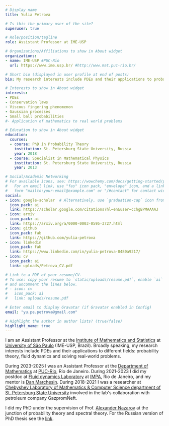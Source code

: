 ```yaml
---
# Display name
title: Yulia Petrova

# Is this the primary user of the site?
superuser: true

# Role/position/tagline
role: Assistant Professor at IME-USP

# Organizations/Affiliations to show in About widget
organizations:
- name: IME-USP #PUC-Rio
  url: https://www.ime.usp.br/ #http://www.mat.puc-rio.br/

# Short bio (displayed in user profile at end of posts)
bio: My research interests include PDEs and their applications to probability theory, fluid dynamics and real-world problems.

# Interests to show in About widget
interests:
- PDEs 
- Conservation laws
- Viscous fingering phenomenon
- Gaussian processes 
- Small ball probabilities
#- Application of mathematics to real world problems

# Education to show in About widget
education:
  courses:
  - course: PhD in Probability Theory
    institution: St. Petersburg State University, Russia
    year: 2018
  - course: Specialist in Mathematical Physics
    institution: St. Petersburg State University, Russia
    year: 2013

# Social/Academic Networking
# For available icons, see: https://wowchemy.com/docs/getting-started/page-builder/#icons
#   For an email link, use "fas" icon pack, "envelope" icon, and a link in the
#   form "mailto:your-email@example.com" or "/#contact" for contact widget.
social:
- icon: google-scholar  # Alternatively, use `graduation-cap` icon from `fas` icon pack
  icon_pack: ai
  link: https://scholar.google.com/citations?hl=en&user=cchgBPMAAAAJ
- icon: arxiv
  icon_pack: ai
  link: https://arxiv.org/a/0000-0003-0595-3727.html
- icon: github
  icon_pack: fab
  link: https://github.com/yulia-petrova
- icon: linkedin
  icon_pack: fab
  link: https://www.linkedin.com/in/yulia-petrova-8480a9217/
- icon: cv
  icon_pack: ai
  link: uploads/Petrova_CV.pdf

# Link to a PDF of your resume/CV.
# To use: copy your resume to `static/uploads/resume.pdf`, enable `ai` icons in `params.toml`, 
# and uncomment the lines below.
# - icon: cv
#   icon_pack: ai
#   link: uploads/resume.pdf

# Enter email to display Gravatar (if Gravatar enabled in Config)
email: "yu.pe.petrova@gmail.com"

# Highlight the author in author lists? (true/false)
highlight_name: true
---
```


I am an Assistant Professor at the [Institute of Mathematics and Statistics](https://www.ime.usp.br/) at [University of São Paulo](https://www5.usp.br/) (IME-USP, Brazil). Broadly speaking, my research interests include PDEs and their applications to different fields: probability theory, fluid dynamics and solving real-world problems.

During 2023-2025 I was an Assistant Professor at the [Department of Mathematics](http://www.mat.puc-rio.br/) at [PUC-Rio](https://www.puc-rio.br/), Rio de Janeiro. During 2021-2023 I did my postdoc at [Fluid dynamics Laboratory](https://fluid.impa.br/Home) at [IMPA](https://impa.br/en_US/), Rio de Janeiro, and my mentor is [Dan Marchesin](https://web.archive.org/web/20210815113601/https://marchesi.impa.br/Home). During 2018-2021 I was a researcher at [Chebyshev Laboratory of Mathematics & Computer Science department of St. Petersburg State University](https://chebyshev.spbu.ru/) involved in the lab's collaboration with petroleum company GazpromNeft.

I did my PhD under the supervision of Prof. [Alexander Nazarov](https://www.researchgate.net/scientific-contributions/Alexander-I-Nazarov-53574797) at the junction of probability theory and spectral theory. For the Russian version of PhD thesis see the [link](https://www.pdmi.ras.ru/pdmi/system/files/dissertations/dissertation_PETROVA_2018-07-09.pdf).

<!--
{{< icon name="download" pack="fas" >}} Download my {{< staticref "uploads/demo_resume.pdf" "newtab" >}}resumé{{< /staticref >}}.
-->
